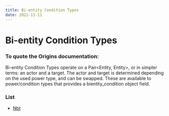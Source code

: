 ```yaml
---
title: Bi-entity Condition Types
date: 2022-11-11
---
```


# Bi-entity Condition Types
### __To quote the Origins documentation:__
Bi-entity Condition Types operate on a Pair<Entity, Entity>, or in simpler terms: an actor and a target. The actor and target is determined depending on the used power type, and can be swapped. These are available to power/condition types that provides a bientity_condition object field.


### List

* [Nbt](bientity_condition_types/nbt.md)